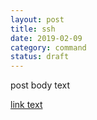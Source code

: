 ```yaml
---
layout: post
title: ssh
date: 2019-02-09
category: command
status: draft
---
```


post body text

[link text](link-URL "alt text")
